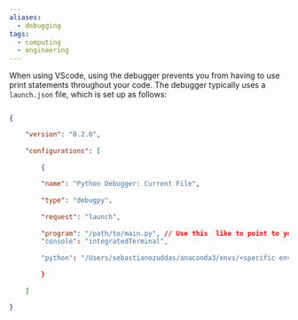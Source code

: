 ```yaml
---
aliases:
  - debugging
tags:
  - computing
  - engineering
---
```


When using VScode, using the debugger prevents you from having to use print statements throughout your code. The debugger typically uses a `launch.json` file, which is set up as follows:

```json

{

	"version": "0.2.0",
	
	"configurations": [
	
		{
		
		"name": "Python Debugger: Current File",
		
		"type": "debugpy",
		
		"request": "launch",
		
		"program": "/path/to/main.py", // Use this  like to point to your main.py or the default file you want to debug. Use ${file} if you want it to be whatever file you're 'looking' at
		"console": "integratedTerminal",
		
		"python": "/Users/sebastianozuddas/anaconda3/envs/<specific environment>/bin/python", // Use this line to point to your python environment
		
		}
	
	]

}
```